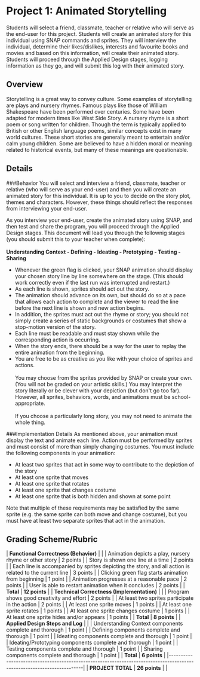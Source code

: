 <!--- REVISED -->
# Project 1: Animated Storytelling

Students will select a friend, classmate, teacher or relative who will serve as the end-user for this project. Students will create an animated story for this individual using SNAP commands and sprites. They will interview the individual, determine their likes/dislikes, interests and favourite books and movies and based on this information, will create their animated story. Students will proceed through the Applied Design stages, logging information as they go, and will submit this log with their animated story.

## Overview

Storytelling is a great way to convey culture.  Some examples of storytelling are plays and nursery rhymes. Famous plays like those of William Shakespeare have been performed over centuries.  Some have been adapted for modern times like West Side Story. A nursery rhyme is a short poem or song written for children. Though the term is typically applied to British or other English language poems, similar concepts exist in many world cultures. These short stories are generally meant to entertain and/or calm young children. Some are believed to have a hidden moral or meaning related to historical events, but many of these meanings are questionable.

## Details

###Behavior
You will select and interview a friend, classmate, teacher or relative (who will serve as your end-user) and then you will create an animated story for this individual. It is up to you to decide on the story plot, themes and characters. However, these things should reflect the responses from interviewing your end-user.

As you interview your end-user, create the animated story using SNAP, and then test and share the program, you will proceed through the Applied Design stages. This document will lead you through the follownig stages (you should submit this to your teacher when complete):<br>
<br><b>Understanding Context - Defining - Ideating - Prototyping - Testing - Sharing</b><br>

-   Whenever the green flag is clicked, your SNAP animation should display your chosen story line by line somewhere on the stage. (This should work correctly even if the last run was interrupted and restart.)
-   As each line is shown, sprites should act out the story.
-   The animation should advance on its own, but should do so at a pace that allows each action to complete and the viewer to read the line before the next line is shown and new action begins.
-   In addition, the sprites must act out the rhyme or story; you should not simply create a series of static backgrounds or costumes that show a stop-motion version of the story.
-   Each line must be readable and must stay shown while the corresponding action is occurring.
-   When the story ends, there should be a way for the user to replay the entire animation from the beginning.
-   You are free to be as creative as you like with your choice of sprites and actions.<br />
    <br />
    You may choose from the sprites provided by SNAP or create your own. (You will not be graded on your artistic skills.) You may interpret the story literally or be clever with your depiction (but don't go too far). However, all sprites, behaviors, words, and animations must be school-appropriate.<br />
    <br />
    If you choose a particularly long story, you may not need to animate the whole thing.

###Implementation Details
As mentioned above, your animation must display the text and animate each line. Action must be performed by sprites and must consist of more than simply changing costumes. You must include the following components in your animation:

-   At least two sprites that act in some way to contribute to the depiction of the story
-   At least one sprite that moves
-   At least one sprite that rotates
-   At least one sprite that changes costume
-   At least one sprite that is both hidden and shown at some point

Note that multiple of these requirements may be satisfied by the same sprite (e.g. the same sprite can both move and change costume), but you must have at least two separate sprites that act in the animation.

## Grading Scheme/Rubric

| **Functional Correctness (Behavior)**                                                                  |               |
| Animation depicts a play, nursery rhyme or other story                                                 | 2 points      |
| Story is shown one line at a time                                                                      | 2 points      |
| Each line is accompanied by sprites depicting the story, and all action is related to the current line | 3 points      |
| Clicking green flag starts animation from beginning                                                    | 1 point       |
| Animation progresses at a reasonable pace                                                              | 2 points      |
| User is able to restart animation when it concludes                                                    | 2 points      |
| **Total**                                                                                              | **12 points** |
| **Technical Correctness (Implementation)**                                                             |               |
| Program shows good creativity and effort                                                               | 2 points      |
| At least two sprites participate in the action                                                         | 2 points      |
| At least one sprite moves                                                                              | 1 points      |
| At least one sprite rotates                                                                            | 1 points      |
| At least one sprite changes costume                                                                    | 1 points      |
| At least one sprite hides and/or appears                                                               | 1 points      |
| **Total**                                                                                              | **8 points**  |
| **Applied Design Steps and Log**                                                                       |               |
| Understanding Context components complete and thorough                                                 | 1 point       |
| Defining components complete and thorough                                                              | 1 point       |
| Ideating components complete and thorough                                                              | 1 point       |
| Ideating/Prototyping components complete and thorough                                                  | 1 point       |
| Testing components complete and thorough                                                               | 1 point       |
| Sharing components complete and thorough                                                               | 1 point       |
| **Total**                                                                                              | **6 points**  |
|------------------------------------------------------------------------------------------------------------------------|
| **PROJECT TOTAL**                                                                                      | **26 points** |
|
